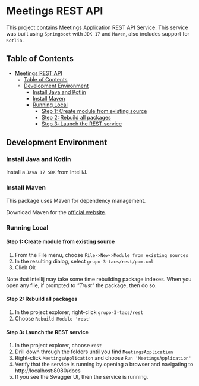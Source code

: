 # Meetings REST API

This project contains Meetings Application REST API Service.
This service was built using `Springboot` with `JDK 17` and `Maven`,
also includes support for `Kotlin`.

## Table of Contents

<!-- TOC -->
* [Meetings REST API](#meetings-rest-api)
  * [Table of Contents](#table-of-contents)
  * [Development Environment](#development-environment)
    * [Install Java and Kotlin](#install-java-and-kotlin)
    * [Install Maven](#install-maven)
    * [Running Local](#running-local)
      * [Step 1: Create module from existing source](#step-1--create-module-from-existing-source)
      * [Step 2: Rebuild all packages](#step-2--rebuild-all-packages)
      * [Step 3: Launch the REST service](#step-3--launch-the-rest-service)
<!-- TOC -->

## Development Environment

### Install Java and Kotlin

Install a `Java 17 SDK` from IntelliJ.

### Install Maven

This package uses Maven for dependency management.

Download Maven for the [official website](https://maven.apache.org/download.cgi).

### Running Local

#### Step 1: Create module from existing source

1. From the File menu, choose `File->New->Module from existing sources`
2. In the resulting dialog, select `grupo-3-tacs/rest/pom.xml`
3. Click Ok

Note that Intellij may take some time rebuilding package indexes.
When you open any file, if prompted to _"Trust"_ the package, then do so.


#### Step 2: Rebuild all packages

1. In the project explorer, right-click `grupo-3-tacs/rest`
2. Choose `Rebuild Module 'rest'`

#### Step 3: Launch the REST service

1. In the project explorer, choose `rest`
2. Drill down through the folders until you find `MeetingsApplication`
3. Right-click `MeetingsApplication` and choose `Run 'MeetingsApplication'`
4. Verify that the service is running by opening a browser and navigating to http://localhost:8080/docs
5. If you see the Swagger UI, then the service is running.
